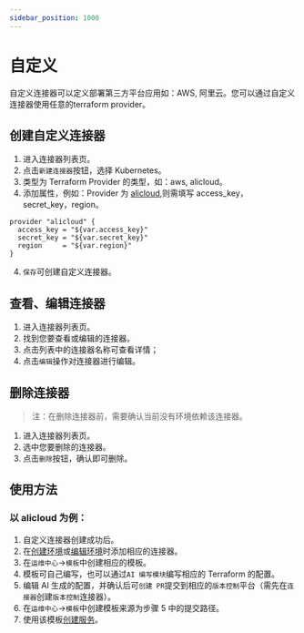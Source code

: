 ```yaml
---
sidebar_position: 1000
---
```


# 自定义

自定义连接器可以定义部署第三方平台应用如：AWS, 阿里云。您可以通过自定义连接器使用任意的terraform provider。

## 创建自定义连接器

1. 进入连接器列表页。
2. 点击`新建连接器`按钮，选择 Kubernetes。
3. 类型为 Terraform Provider 的类型，如：aws, alicloud。
4. 添加属性，例如：Provider 为 [alicloud](https://registry.terraform.io/providers/aliyun/alicloud/latest/docs),则需填写 access_key，secret_key，region。

```
provider "alicloud" {
  access_key = "${var.access_key}"
  secret_key = "${var.secret_key}"
  region     = "${var.region}"
}
```

4. `保存`可创建自定义连接器。

## 查看、编辑连接器

1. 进入连接器列表页。
2. 找到您要查看或编辑的连接器。
3. 点击列表中的连接器名称可查看详情；
4. 点击`编辑`操作对连接器进行编辑。

## 删除连接器

> 注：在删除连接器前，需要确认当前没有环境依赖该连接器。

1. 进入连接器列表页。
2. 选中您要删除的连接器。
3. 点击`删除`按钮，确认即可删除。

## 使用方法

### 以 alicloud 为例：

1. 自定义连接器创建成功后。
2. 在[创建环境](/application/environment#创建环境)或[编辑环境](/application/environment#编辑环境)时添加相应的连接器。
3. 在`运维中心`->`模板`中创建相应的模板。
4. 模板可自己编写，也可以通过`AI 编写模块`编写相应的 Terraform 的配置。
5. 编辑 AI 生成的配置，并确认后可`创建 PR`提交到相应的`版本控制`平台（需先在`连接器`创建`版本控制`连接器）。
6. 在`运维中心`->`模板`中创建模板来源为步骤 5 中的提交路径。
7. 使用该模板[创建服务](/application/service#创建服务)。
